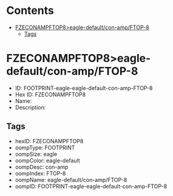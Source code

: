



Contents
========

* [FZECONAMPFTOP8>eagle-default/con-amp/FTOP-8](#fzeconampftop8eagle-defaultcon-ampftop-8)
	* [Tags](#tags)

# FZECONAMPFTOP8>eagle-default/con-amp/FTOP-8

- ID: FOOTPRINT-eagle-eagle-default-con-amp-FTOP-8
- Hex ID: FZECONAMPFTOP8
- Name: 
- Description: 

## Tags

- hexID: FZECONAMPFTOP8
- oompType: FOOTPRINT
- oompSize: eagle
- oompColor: eagle-default
- oompDesc: con-amp
- oompIndex: FTOP-8
- oompName: eagle-default/con-amp/FTOP-8
- oompID: FOOTPRINT-eagle-eagle-default-con-amp-FTOP-8
